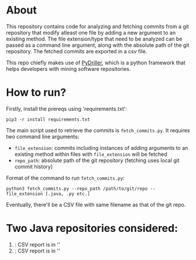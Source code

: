 # About

This repository contains code for analyzing and fetching commits from a git repository that modify atleast one file by adding a new argument to an existing method. The file extension/type that need to be analyzed can be passed as a command line argument, along with the absolute path of the git repository. The fetched commits are exported in a csv file.  

This repo chiefly makes use of [PyDriller](https://pydriller.readthedocs.io/en/latest/intro.html), which is a python framework that helps developers with mining software repositories. 

# How to run?
Firstly, install the prereqs using 'requirements.txt':
```
pip3 -r install requirements.txt
```

The main script used to retrieve the commits is `fetch_commits.py`. It requires two command line arguments:

- `file_extension`: commits including instances of adding arguments to an existing method within files with  `file_extension` will be fetched 
- `repo_path`: absolute path of the git repository (fetching uses local git commit history)

Format of the command to run `fetch_commits.py`:
```
python3 fetch_commits.py --repo_path /path/to/git/repo --file_extension [.java, .py etc.]
```

Eventually, there'll be a CSV file with same filename as that of the git repo.

# Two Java repositories considered: 

1) : CSV report is in ''
2) : CSV report is in ''